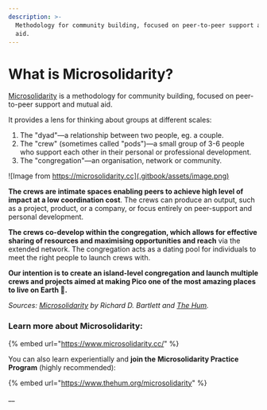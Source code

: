 ```yaml
---
description: >-
  Methodology for community building, focused on peer-to-peer support and mutual
  aid.
---
```


# What is Microsolidarity?

[Microsolidarity](https://microsolidarity.cc) is a methodology for community building, focused on peer-to-peer support and mutual aid.

It provides a lens for thinking about groups at different scales:

1. The "dyad"—a relationship between two people, eg. a couple.
2. The "crew" (sometimes called "pods")—a small group of 3-6 people who support each other in their personal or professional development.
3. The "congregation"—an organisation, network or community.

![Image from https://microsolidarity.cc](.gitbook/assets/image.png)

**The crews are intimate spaces enabling peers to achieve high level of impact at a low coordination cost**. The crews can produce an output, such as a project, product, or a company, or focus entirely on peer-support and personal development.

**The crews co-develop within the congregation, which allows for effective sharing of resources and maximising opportunities and reach** via the extended network. The congregation acts as a dating pool for individuals to meet the right people to launch crews with.

**Our intention is to create an island-level congregation and launch multiple crews and projects aimed at making Pico one of the most amazing places to live on Earth 💫.**

_Sources:_ [_Microsolidarity_](https://microsolidarity.cc) _by Richard D. Bartlett and_ [_The Hum_](https://www.thehum.org)_._

### Learn more about Microsolidarity:

{% embed url="https://www.microsolidarity.cc/" %}

You can also learn experientially and **join the** **Microsolidarity Practice Program** (highly recommended):

{% embed url="https://www.thehum.org/microsolidarity" %}

__
